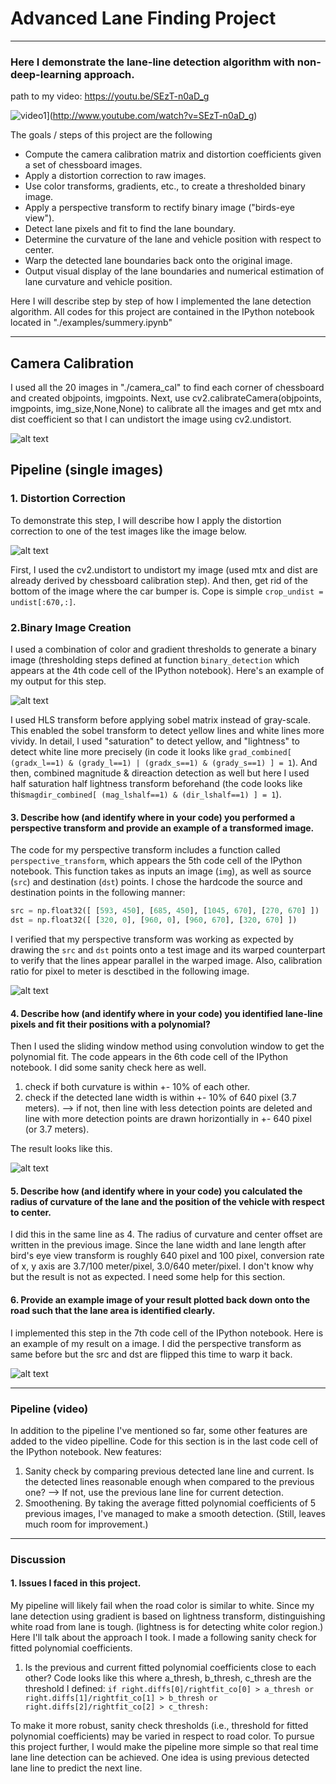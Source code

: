 # Advanced Lane Finding Project
---
### Here I demonstrate the lane-line detection algorithm with non-deep-learning approach.

path to my video: https://youtu.be/SEzT-n0aD_g


![video1](http://img.youtube.com/vi/SEzT-n0aD_g/0.jpg)](http://www.youtube.com/watch?v=SEzT-n0aD_g)


The goals / steps of this project are the following

* Compute the camera calibration matrix and distortion coefficients given a set of chessboard images.
* Apply a distortion correction to raw images.
* Use color transforms, gradients, etc., to create a thresholded binary image.
* Apply a perspective transform to rectify binary image ("birds-eye view").
* Detect lane pixels and fit to find the lane boundary.
* Determine the curvature of the lane and vehicle position with respect to center.
* Warp the detected lane boundaries back onto the original image.
* Output visual display of the lane boundaries and numerical estimation of lane curvature and vehicle position.

[//]: # (Image References)

[image1]: ./output_images/undistort_and_warped.jpg "Undistorted"
[image2]: ./output_images/undistort_and_crop.png "Road Transformed"
[image3]: ./output_images/binary_lanedetect.png "Binary Example"
[image4]: ./output_images/birds_eye_view.png "Warp Example"
[image5]: ./output_images/sliding_window_and_curvature.png "Fit Visual"
[image6]: ./output_images/unwarp.png "Output"
[video1]: ./test_videos_output/project_video_myoutput.mp4 "Video"

Here I will describe step by step of how I implemented the lane detection algorithm. All codes for this project are contained in the IPython notebook located in "./examples/summery.ipynb"

---

## Camera Calibration
I used all the 20 images in "./camera_cal" to find each corner of chessboard and created objpoints, imgpoints.
Next, use cv2.calibrateCamera(objpoints, imgpoints, img_size,None,None) to calibrate all the images and get mtx and dist coefficient so that I can undistort the image using cv2.undistort.

![alt text][image1]

## Pipeline (single images)

### 1. Distortion Correction
To demonstrate this step, I will describe how I apply the distortion correction to one of the test images like the image below.

![alt text][image2]

First, I used the cv2.undistort to undistort my image (used mtx and dist are already derived by chessboard calibration step).
And then, get rid of the bottom of the image where the car bumper is. Cope is simple ```crop_undist = undist[:670,:]```.

### 2.Binary Image Creation
I used a combination of color and gradient thresholds to generate a binary image (thresholding steps defined at function ```binary_detection``` which appears at the 4th code cell of the IPython notebook).  Here's an example of my output for this step.

![alt text][image3]

I used HLS transform before applying sobel matrix instead of gray-scale. This enabled the sobel transform to detect yellow lines and white lines more vividy. In detail, I used "saturation" to detect yellow, and "lightness" to detect white line more precisely (in code it looks like ```grad_combined[ (gradx_l==1) & (grady_l==1) | (gradx_s==1) & (grady_s==1) ] = 1```).
And then, combined magnitude & direaction detection as well but here I used half saturation half lightness transform beforehand (the code looks like this```magdir_combined[ (mag_lshalf==1) & (dir_lshalf==1) ] = 1```).

#### 3. Describe how (and identify where in your code) you performed a perspective transform and provide an example of a transformed image.
The code for my perspective transform includes a function called `perspective_transform`, which appears the 5th code cell of the IPython notebook.  This function takes as inputs an image (`img`), as well as source (`src`) and destination (`dst`) points.  I chose the hardcode the source and destination points in the following manner:

```python
src = np.float32([ [593, 450], [685, 450], [1045, 670], [270, 670] ])
dst = np.float32([ [320, 0], [960, 0], [960, 670], [320, 670] ])
```

I verified that my perspective transform was working as expected by drawing the `src` and `dst` points onto a test image and its warped counterpart to verify that the lines appear parallel in the warped image.
Also, calibration ratio for pixel to meter is desctibed in the following image.

![alt text][image4]


#### 4. Describe how (and identify where in your code) you identified lane-line pixels and fit their positions with a polynomial?
Then I used the sliding window method using convolution window to get the polynomial fit.
The code appears in the 6th code cell of the IPython notebook.
I did some sanity check here as well.
1. check if both curvature is within +- 10% of each other.
2. check if the detected lane width is within +- 10% of 640 pixel (3.7 meters).
 -->  if not, then line with less detection points are deleted and line with more detection points are drawn horizontially in +- 640 pixel (or 3.7 meters).

The result looks like this.

![alt text][image5]


#### 5. Describe how (and identify where in your code) you calculated the radius of curvature of the lane and the position of the vehicle with respect to center.
I did this in the same line as 4. The radius of curvature and center offset are written in the previous image.
Since the lane width and lane length after bird's eye view transform is roughly 640 pixel and 100 pixel, conversion rate of x, y axis are 3.7/100 meter/pixel, 3.0/640 meter/pixel. I don't know why but the result is not as expected. I need some help for this section.

#### 6. Provide an example image of your result plotted back down onto the road such that the lane area is identified clearly.
I implemented this step in the 7th code cell of the IPython notebook. Here is an example of my result on a image.
I did the perspective transform as same before but the src and dst are flipped this time to warp it back.

![alt text][image6]

---

### Pipeline (video)
In addition to the pipeline I've mentioned so far, some other features are added to the video pipelline.
Code for this section is in the last code cell of the IPython notebook.
New features:
1. Sanity check by comparing previous detected lane line and current.
   Is the detected lines reasonable enough when compared to the previous one?
   --> If not, use the previous lane line for current detection.
2. Smoothening.
   By taking the average fitted polynomial coefficients of 5 previous images, I've managed to make a smooth detection.
   (Still, leaves much room for improvement.)

---

### Discussion

#### 1. Issues I faced in this project.
My pipeline will likely fail when the road color is similar to white. Since my lane detection using gradient is based on lightness transform, distinguishing white road from lane is tough. (lightness is for detecting white color region.)
Here I'll talk about the approach I took. I made a following sanity check for fitted polynomial coefficients.
1. Is the previous and current fitted polynomial coefficients close to each other?
   Code looks like this where a_thresh, b_thresh, c_thresh are the threshold I defined: 
   ```if right.diffs[0]/rightfit_co[0] > a_thresh or right.diffs[1]/rightfit_co[1] > b_thresh or right.diffs[2]/rightfit_co[2] > c_thresh:```

To make it more robust, sanity check thresholds (i.e., threshold for fitted polynomial coefficients) may be varied in respect to road color.
To pursue this project further, I would make the pipeline more simple so that real time lane line detection can be achieved.
One idea is using previous detected lane line to predict the next line.
